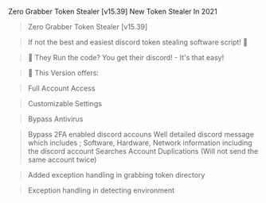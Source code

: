Zero Grabber Token Stealer [v15.39] New Token Stealer In 2021

> Zero Grabber Token Stealer [v15.39]

> If not the best and easiest discord token stealing software script! 🎉

> 🤖 They Run the code? You get their discord! - It's that easy!

> 💸 This Version offers:

> Full Account Access

> Customizable Settings

> Bypass Antivirus

> Bypass 2FA enabled discord accouns
Well detailed discord message which includes ; Software, Hardware, Network information including the discord account
Searches Account Duplications (Will not send the same account twice)

> Added exception handling in grabbing token directory

> Exception handling in detecting environment
